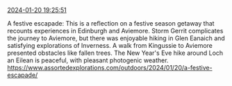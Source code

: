 [2024-01-20 19:25:51](https://mstdn.social/@hill_wanderer/111789916251871298)

A festive escapade: This is a reflection on a festive season getaway that recounts experiences in Edinburgh and Aviemore. Storm Gerrit complicates the journey to Aviemore, but there was enjoyable hiking in Glen Eanaich and satisfying explorations of Inverness. A walk from Kingussie to Aviemore presented obstacles like fallen trees. The New Year&#39;s Eve hike around Loch an Eilean is peaceful, with pleasant photogenic weather. <a href="https://www.assortedexplorations.com/outdoors/2024/01/20/a-festive-escapade/" target="_blank" rel="nofollow noopener noreferrer" translate="no">https://www.assortedexplorations.com/outdoors/2024/01/20/a-festive-escapade/</a>